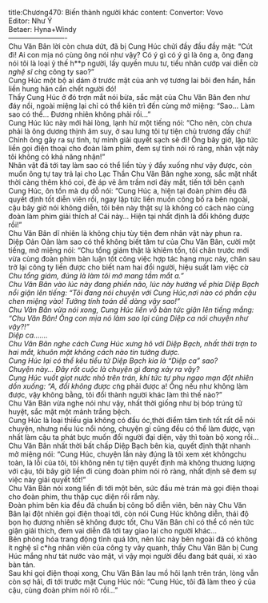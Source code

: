 title:Chương470: Biến thành người khác
content:
Convertor: Vovo<br>Editor: Như Ý<br>Betaer: Hyna+Windy<br>————————-<br>Chu Văn Bân lời còn chưa dứt, đã bị Cung Húc chửi đầy đầu đầy mặt: “Cút đi! Ai con mịa nó cùng ông nói như vậy? Có ý gì có ý gì là ông a, ông đang nói tôi là loại ỷ thế h**p người, lấy quyền mưu tư, tiểu nhân cướp vai diễn c*̉a nghệ sĩ c*̀ng công ty sao?”<br>Cung Húc một bộ ai dám ở trước mặt của anh vợ tương lai bôi đen hắn, hắn liền hung hăn cắn chết người đó!<br>Thấy Cung Húc ở đó trợn mắt nói bừa, sắc mặt của Chu Văn Bân đen như đáy nồi, ngoài miệng lại chỉ có thể kiên trì đến cùng mở miệng: “Sao… Làm sao có thể… Đương nhiên không phải rồi…”<br>Cung Húc lúc này mới hài lòng, lạnh hừ một tiếng nói: “Cho nên, còn chưa phải là ông dương thịnh âm suy, ở sau lưng tôi tự tiện chủ trương đấy chứ! Chính ông gây ra sự tình, tự mình giải quyết sạch sẽ đi! Ông bây giờ, lập tức liền gọi điện thoại cho đoàn làm phim, đem sự tình nói rõ ràng, nhân vật này tôi không có khả năng nhận!”<br>Nhân vật đã tới tay làm sao có thể liền tùy ý đẩy xuống như vậy được, còn muốn ông tự tay trả lại cho Lạc Thần Chu Văn Bân nghe xong, sắc mặt nhất thời càng thêm khó coi, đè áp vẻ âm trầm nơi đáy mắt, tiến tới bên cạnh Cung Húc, ôn tồn mà dụ dỗ nói: “Cung Húc a, hiện tại đoàn phim đều đã quyết định tốt diễn viên rồi, ngay lập tức liền muốn công bố ra bên ngoài, cậu bây giờ nói không diễn, tôi bên này thật sự là không có cách nào cùng đoàn làm phim giải thích a! Cái này… Hiện tại nhất định là đổi không được rồi!”<br>Chu Văn Bân dĩ nhiên là không chịu tùy tiện đem nhân vật này phun ra.<br>Diệp Oản Oản làm sao có thể không biết tâm tư của Chu Văn Bân, cười một tiếng, mở miệng nói: “Chu tổng giám thật là khiêm tốn, tôi chân trước mới vừa cùng đoàn phim bàn luận tốt công việc hợp tác hạng mục này, chân sau trở lại công ty liền được cho biết nam hai đổi người, hiệu suất làm việc c*̉a Chu tổng giám, đúng là làm tôi mở mang tầm mắt a.”<br>Chu Văn Bân vào lúc này đang phiền não, lúc này hướng về phía Diệp Bạch nổi giận lên tiếng: “Tôi đang nói chuyện với Cung Húc,nơi nào có phần cậu chen miệng vào! Tưởng tính toán dễ dàng vậy sao!”<br>Chu Văn Bân vừa nói xong, Cung Húc liền vỗ bàn tức giận lên tiếng mắng: “Chu Văn Bân! Ông con mịa nó làm sao lại cùng Diệp ca nói chuyện như vậy?!”<br>Diệp ca…….<br>Chu Văn Bân nghe cách Cung Húc xưng hô với Diệp Bạch, nhất thời trợn to hai mắt, khuôn mặt không cách nào tin tưởng được.<br>Cung Húc lại có thể kêu tiểu tử Diệp Bạch kia là “Diệp ca” sao?<br>Chuyện này… Đây rốt cuộc là chuyện gì đang xảy ra vậy?<br>Cung Húc vuốt giọt nước nhỏ trên trán, khí tức tự phụ ngạo mạn đột nhiên dồn xuống: “A, đổi không được c*̃ng phải được a! Ông nếu như không làm được, vậy không bằng, tôi đổi thành người khác làm thì thế nào?”<br>Chu Văn Bân vừa nghe nói như vậy, nhất thời giống như bị bóp trúng tử huyệt, sắc mặt một mảnh trắng bệch.<br>Cung Húc là loại thiếu gia không có đầu óc,thời điểm tâm tình tốt rất dễ nói chuyện, nhưng nếu lúc nổi nóng, chuyện gì cũng đều có thể làm được, vạn nhất làm cậu ta phát bực muốn đổi người đại diện, vậy thì toàn bộ xong rồi…<br>Chu Văn Bân nhất thời bất chấp Diệp Bạch bên kia, quyết định thật nhanh mở miệng nói: “Cung Húc, chuyện lần này đúng là tôi xem xét khôngchu toàn, là lỗi của tôi, tôi không nên tự tiện quyết định mà không thương lượng với cậu, tôi bây giờ liền đi cùng đoàn phim nói rõ ràng, nhất định sẽ đem sự việc này giải quyết tốt!”<br>Chu Văn Bân nói xong liền đi tới một bên, sức đầu mẻ trán mà gọi điện thoại cho đoàn phim, thu thập cục diện rối rắm này.<br>Đoàn phim bên kia đều đã chuẩn bị công bố diễn viên, bên này Chu Văn Bân lại đột nhiên gọi điện thoại tới, còn nói Cung Húc không diễn, thái độ bọn họ đương nhiên sẽ không được tốt, Chu Văn Bân chỉ có thể cố nén tức giận giải thích, đem vai diễn đã tới tay giao lại cho người khác…<br>Bên phòng hóa trang động tĩnh quá lớn, nên lúc này bên ngoài đã có không ít nghệ sĩ c*̀ng nhân viên của công ty vây quanh, thấy Chu Văn Bân bị Cung Húc mắng như tát nước vào mặt, vì vậy mọi người đều đang bát quái, xì xào bàn tán.<br>Sau khi gọi điện thoại xong, Chu Văn Bân lau mồ hôi lạnh trên trán, lòng vẫn còn sợ hãi, đi tới trước mặt Cung Húc nói: “Cung Húc, tôi đã làm theo ý của cậu, cùng đoàn phim nói rõ rồi…”